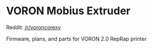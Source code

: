# VORON Mobius Extruder

Reddit: [/r/voroncorexy](https://www.reddit.com/r/voroncorexy/)

Firmware, plans, and parts for VORON 2.0 RepRap printer
